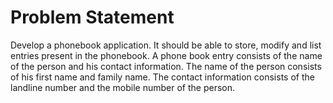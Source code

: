 # Problem Statement

Develop a phonebook application. It should be able to store, modify and list entries
present in the phonebook. A phone book entry consists of the name of the person and his
contact information. The name of the person consists of his first name and family name.
The contact information consists of the landline number and the mobile number of the
person.
